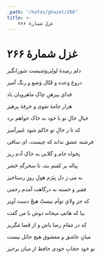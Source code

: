 ```yaml
---
_path: "/hafez/ghazal/266"
title: >-
    غزل شمارهٔ ۲۶۶
---
```

# غزل شمارهٔ ۲۶۶

<div class="b" id="bn1"><div class="m1"><p>دلم رمیدهٔ لولی‌وَشیست شورانگیز</p></div>
<div class="m2"><p>دروغ وَعده و قَتّال وَضع و رنگ آمیز</p></div></div>
<div class="b" id="bn2"><div class="m1"><p>فدایِ پیرهنِ چاکِ ماهرویان باد</p></div>
<div class="m2"><p>هزار جامهٔ تقوی و خرقهٔ پرهیز</p></div></div>
<div class="b" id="bn3"><div class="m1"><p>خیالِ خالِ تو با خود به خاک خواهم برد</p></div>
<div class="m2"><p>که تا ز خالِ تو خاکم شود عَبیرآمیز</p></div></div>
<div class="b" id="bn4"><div class="m1"><p>فرشته عشق نداند که چیست، ای ساقی</p></div>
<div class="m2"><p>بِخواه جام و گلابی به خاکِ آدم ریز</p></div></div>
<div class="b" id="bn5"><div class="m1"><p>پیاله بر کفنم بند، تا سحرگهِ حَشر</p></div>
<div class="m2"><p>به مِی ز دل بِبَرَم هولِ روزِ رستاخیز</p></div></div>
<div class="b" id="bn6"><div class="m1"><p>فقیر و خسته به درگاهت آمدم رحمی</p></div>
<div class="m2"><p>که جز وِلایِ تواَم نیستْ هیچْ دست آویز</p></div></div>
<div class="b" id="bn7"><div class="m1"><p>بیا که هاتفِ میخانه دوش با من گفت</p></div>
<div class="m2"><p>که در مَقامِ رضا باش و از قَضا مَگریز</p></div></div>
<div class="b" id="bn8"><div class="m1"><p>میانِ عاشق و معشوق هیچ حائل نیست</p></div>
<div class="m2"><p>تو خود حجابِ خودی حافظ از میان برخیز</p></div></div>

